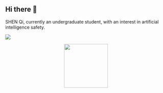 ## Hi there 👋
SHEN Qi, currently an undergraduate student, with an interest in artificial intelligence safety.

<!--
**shenqi011/shenqi011** is a ✨ _special_ ✨ repository because its `README.md` (this file) appears on your GitHub profile.

Here are some ideas to get you started:

- 🔭 I’m currently working on ...
- 🌱 I’m currently learning ...
- 👯 I’m looking to collaborate on ...
- 🤔 I’m looking for help with ...
- 💬 Ask me about ...
- 📫 How to reach me: ...
- 😄 Pronouns: ...
- ⚡ Fun fact: ...
-->
![](https://raw.githubusercontent.com/shenqi011/shenqi011/main/assets/github-contribution-grid-snake.svg)
<div align="center"> <img height="137px" src="https://github-readme-stats.vercel.app/api?username=shenqi011&theme=chartreuse-dark" />   </div>
